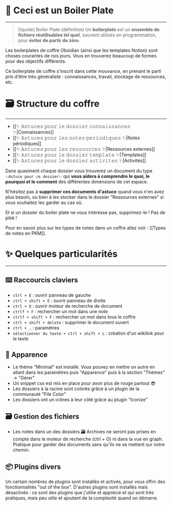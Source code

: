 # 💬 Ceci est un Boiler Plate
---

> [!quote] Boiler Plate (définition)
> Un **boilerplate** est un **ensemble de fichiers réutilisables tel quel**, souvent utilisés en programmation, pour **éviter de partir de zéro**.

Les boilerplates de coffre Obsidian (ainsi que les templates Notion) sont choses courantes de nos jours. Vous en trouverez beaucoup de formes pour des objectifs différents.

Ce boilerplate de coffre s'inscrit dans cette mouvance, en prenant le parti pris d'être très généraliste : connaissances, travail, stockage de ressources, etc.

# 🗃️ Structure du coffre
---
- [[✨ 𝙰𝚜𝚝𝚞𝚌𝚎𝚜 𝚙𝚘𝚞𝚛 𝚕𝚎 𝚍𝚘𝚜𝚜𝚒𝚎𝚛 𝚌𝚘𝚗𝚗𝚊𝚒𝚜𝚜𝚊𝚗𝚌𝚎𝚜 ✨|Connaissances]]
- [[✨ 𝙰𝚜𝚝𝚞𝚌𝚎𝚜 𝚙𝚘𝚞𝚛 𝚕𝚎𝚜 𝚗𝚘𝚝𝚎𝚜 𝚙𝚎𝚛𝚒𝚘𝚍𝚒𝚚𝚞𝚎𝚜 ✨|Notes périodiques]]
- [[✨ 𝙰𝚜𝚝𝚞𝚌𝚎𝚜 𝚙𝚘𝚞𝚛 𝚕𝚎𝚜 𝚛𝚎𝚜𝚜𝚘𝚞𝚛𝚌𝚎𝚜 ✨|Ressources externes]]
- [[✨ 𝙰𝚜𝚝𝚞𝚌𝚎𝚜 𝚙𝚘𝚞𝚛 𝚕𝚎 𝚍𝚘𝚜𝚜𝚒𝚎𝚛 𝚝𝚎𝚖𝚙𝚕𝚊𝚝𝚎 ✨|Templates]]
- [[✨ 𝙰𝚜𝚝𝚞𝚌𝚎𝚜 𝚙𝚘𝚞𝚛 𝚕𝚎 𝚍𝚘𝚜𝚜𝚒𝚎𝚛 𝚊𝚌𝚝𝚒𝚟𝚒𝚝𝚎𝚜 ✨|Activités]]

Dans quasiment chaque dossier vous trouverez un document du type `✨𝙰𝚜𝚝𝚞𝚌𝚎 𝚙𝚘𝚞𝚛 𝚌𝚎 𝚍𝚘𝚜𝚜𝚒𝚎𝚛✨` qui **vous aidera à comprendre le quoi, le pourquoi et le comment** des différentes dimensions de cet espace.

N'hésitez pas à **supprimer ces documents d'astuce** quand vous n'en avez plus besoin, ou bien à les stocker dans le dossier "Ressources externes" si vous souhaitez les garder au cas où.

Et si un dossier du boiler plate ne vous intéresse pas, supprimez-le ! Pas de pitié !

Pour en savoir plus sur les types de notes dans un coffre allez voir : [[Types de notes en PKM]].

# ✨ Quelques particularités
---
## ⌨️ Raccourcis claviers
- `ctrl + E` : ouvrir panneau de gauche
- `ctrl + shift + E` : ouvrir panneau de droite
- `ctrl + O` : ouvrir moteur de recherche de document
- `ctrlf + F` : rechercher un mot dans une note
- `ctrlf + shift + F` : rechercher un mot dans tous le coffre
- `ctrl + shift + delete` : supprimer le document ouvert
- `ctrl + ,` : paramètres
- `sélectionner du texte + ctrl + shift + L` : création d'un wikilink pour le texte

## 🎨 Apparence
- Le thème "Minimal" est installé. Vous pouvez en mettre un autre en allant dans les paramètres puis "Apparence" puis à la section "Thèmes" -> "Gérer"
- Un snippet css est mis en place pour avoir plus de rouge partout 😎
- Les dossiers à la racine sont colorés grâce à un plugin de la communauté "File Color"
- Les dossiers ont un icônes à leur côté grâce au plugin "Iconize"

## 🗃️ Gestion des fichiers
- Les notes dans un des dossiers 🗃️ Archives ne seront pas prises en compte dans le moteur de recherche (ctrl + O) ni dans la vue en graph. Pratique pour garder des documents sans qu'ils ne se mettent sur notre chemin.

## 📦 Plugins divers
Un certain nombres de plugins sont installés et activés, pour vous offrir des fonctionnalités "out of the box". D'autres plugins sont installés mais désactivés : ce sont des plugins que j'utilie et apprécie et qui sont très pratiques, mais peu utile et ajoutant de la complexité quand on démarre.
